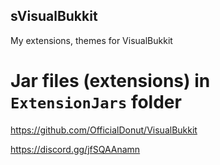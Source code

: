 ## sVisualBukkit

My extensions, themes for VisualBukkit<p>
# Jar files (extensions) in **`ExtensionJars`** folder
https://github.com/OfficialDonut/VisualBukkit
  
 https://discord.gg/jfSQAAnamn
